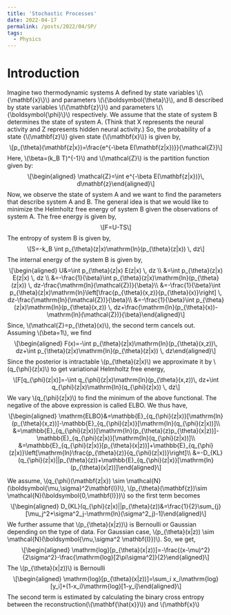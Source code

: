 ```yaml
---
title: 'Stochastic Processes'
date: 2022-04-17
permalink: /posts/2022/04/SP/
tags:
  - Physics
---
```

<!-- MathJax -->
<script type="text/javascript"
  src="https://cdnjs.cloudflare.com/ajax/libs/mathjax/2.7.3/MathJax.js?config=TeX-AMS-MML_HTMLorMML">
</script>

<h1 id="introduction">Introduction</h1>
<p>Imagine two thermodynamic systems A defined by state variables <span class="math inline">\(\{\mathbf{x}\}\)</span> and parameters <span class="math inline">\(\{\boldsymbol{\theta}\}\)</span>, and B described by state variables <span class="math inline">\(\{\mathbf{z}\}\)</span> and parameters <span class="math inline">\(\{\boldsymbol{\phi}\}\)</span> respectively. We assume that the state of system B determines the state of system A. (Think that X represents the neural activity and Z represents hidden neural activity.) So, the probability of a state {<span class="math inline">\(\mathbf{z}\)</span>} given state {<span class="math inline">\(\mathbf{x}\)</span>} is given by, <span class="math display">\[p_{\theta}(\mathbf{z|x})=\frac{e^{-\beta E(\mathbf{z|x})}}{\mathcal{Z}}\]</span> Here, <span class="math inline">\(\beta=(k_B T)^{-1}\)</span> and <span class="math inline">\(\mathcal{Z}\)</span> is the partition function given by: <span class="math display">\[\begin{aligned}
    \mathcal{Z}=\int e^{-\beta E(\mathbf{z|x})}\, d\mathbf{z}\end{aligned}\]</span> Now, we observe the state of system A and we want to find the parameters that describe system A and B. The general idea is that we would like to minimize the Helmholtz free energy of system B given the observations of system A. The free energy is given by, <span class="math display">\[F=U-TS\]</span> The entropy of system B is given by, <span class="math display">\[S=-k_B \int p_{\theta}(z|x)\mathrm{ln}(p_{\theta}(z|x)) \, dz\]</span> The internal energy of the system B is given by, <span class="math display">\[\begin{aligned}
    U&amp;=\int p_{\theta}(z|x) E(z|x) \, dz \\
    &amp;=\int p_{\theta}(z|x) E(z|x) \, dz \\
    &amp;=-\frac{1}{\beta}\int p_{\theta}(z|x)\mathrm{ln}(p_{\theta}(z|x))  \, dz-\frac{\mathrm{ln}(\mathcal{Z})}{\beta}\\
    &amp;=-\frac{1}{\beta}\int p_{\theta}(z|x)\mathrm{ln}\left[\frac{p_{\theta}(x,z)}{p_{\theta}(x)}\right]  \, dz-\frac{\mathrm{ln}(\mathcal{Z})}{\beta}\\
    &amp;=-\frac{1}{\beta}\int p_{\theta}(z|x)\mathrm{ln}(p_{\theta}(x,z))  \, dz+\frac{\mathrm{ln}(p_{\theta}(x))-\mathrm{ln}(\mathcal{Z})}{\beta}\end{aligned}\]</span> Since, <span class="math inline">\(\mathcal{Z}=p_{\theta}(x)\)</span>, the second term cancels out. Assuming <span class="math inline">\(\beta=1\)</span>, we find <span class="math display">\[\begin{aligned}
    F(x)=-\int p_{\theta}(z|x)\mathrm{ln}(p_{\theta}(x,z))\, dz+\int p_{\theta}(z|x)\mathrm{ln}(p_{\theta}(z|x)) \, dz\end{aligned}\]</span> Since the posterior is intractable <span class="math inline">\(p_{\theta}(z|x)\)</span> we approximate it by <span class="math inline">\(q_{\phi}(z|x)\)</span> to get variational Helmholtz free energy, <span class="math display">\[F[q_{\phi}(z|x)]=-\int q_{\phi}(z|x)\mathrm{ln}(p_{\theta}(x,z))\, dz+\int q_{\phi}(z|x)\mathrm{ln}(q_{\phi}(z|x)) \, dz\]</span> We vary <span class="math inline">\(q_{\phi}(z|x)\)</span> to find the minimum of the above functional. The negative of the above expression is called ELBO. We thus have, <span class="math display">\[\begin{aligned}
    \mathrm{ELBO}&amp;=\mathbb{E}_{q_{\phi}(z|x)}[\mathrm{ln}(p_{\theta}(x,z))]-\mathbb{E}_{q_{\phi}(z|x)}[\mathrm{ln}(q_{\phi}(z|x))]\\
    &amp;=\mathbb{E}_{q_{\phi}(z|x)}[\mathrm{ln}(p_{\theta}(z)p_{\theta}(x|z))]-\mathbb{E}_{q_{\phi}(z|x)}[\mathrm{ln}(q_{\phi}(z|x))]\\
    &amp;=\mathbb{E}_{q_{\phi}(z|x)}[p_{\theta}(x|z))]+\mathbb{E}_{q_{\phi}(z|x)}\left[\mathrm{ln}\frac{p_{\theta}(z)}{q_{\phi}(z|x))}\right]\\
    &amp;=-D_{KL}(q_{\phi}(z|x)||p_{\theta}(z))+\mathbb{E}_{q_{\phi}(z|x)}[\mathrm{ln}(p_{\theta}(x|z))]\end{aligned}\]</span></p>
<p>We assume, <span class="math inline">\(q_{\phi}(\mathbf{z|x}) \sim \mathcal{N}(\boldsymbol{\mu,\sigma}^2\mathbf{I})\)</span>, <span class="math inline">\(p_{\theta}(\mathbf{z})\sim \mathcal{N}(\boldsymbol{0,\mathbf{I}})\)</span> so the first term becomes <span class="math display">\[\begin{aligned}
    D_{KL}(q_{\phi}(z|x)||p_{\theta}(z))&amp;=\frac{1}{2}\sum_{j}[\mu_j^2+\sigma^2_j-\mathrm{ln}(\sigma^2_j)-1]\end{aligned}\]</span> We further assume that <span class="math inline">\(p_{\theta}(x|z))\)</span> is Bernoulli or Gaussian depending on the type of data. For Gaussian case, <span class="math inline">\(p_{\theta}(x|z)) \sim \mathcal{N}(\boldsymbol{\mu,\sigma^2 \mathbf{I}})\)</span>. So, we get, <span class="math display">\[\begin{aligned}
    \mathrm{log}[p_{\theta}(x|z))]=-\frac{(x-\mu)^2}{2\sigma^2}-\frac{\mathrm{log}[2\pi\sigma^2]}{2}\end{aligned}\]</span> The <span class="math inline">\(p_{\theta}(x|z))\)</span> is Bernoulli <span class="math display">\[\begin{aligned}
    \mathrm{log}[p_{\theta}(x|z))]=\sum_i x_i\mathrm{log}[y_i]+(1-x_i)\mathrm{log}[1-y_i]\end{aligned}\]</span> The second term is estimated by calculating the binary cross entropy between the reconstruction(<span class="math inline">\(\mathbf{\hat{x}}\)</span>) and <span class="math inline">\(\mathbf{x}\)</span></p>
